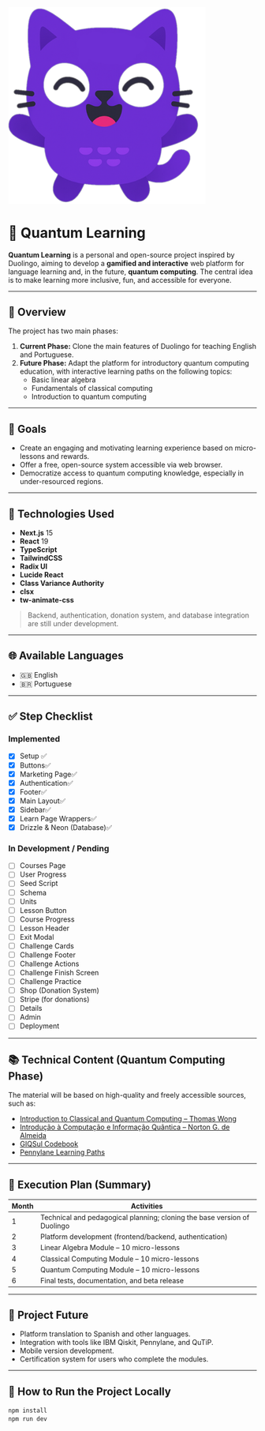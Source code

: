 <img src="cat.png" alt="Cat Icon" width="400" />


# 🧠 Quantum Learning

**Quantum Learning** is a personal and open-source project inspired by Duolingo, aiming to develop a **gamified and interactive** web platform for language learning and, in the future, **quantum computing**. The central idea is to make learning more inclusive, fun, and accessible for everyone.

---

## 🎯 Overview

The project has two main phases:

1. **Current Phase:** Clone the main features of Duolingo for teaching English and Portuguese.
2. **Future Phase:** Adapt the platform for introductory quantum computing education, with interactive learning paths on the following topics:
   - Basic linear algebra
   - Fundamentals of classical computing
   - Introduction to quantum computing

---

## 🚀 Goals

- Create an engaging and motivating learning experience based on micro-lessons and rewards.
- Offer a free, open-source system accessible via web browser.
- Democratize access to quantum computing knowledge, especially in under-resourced regions.

---

## 🧰 Technologies Used

- **Next.js** 15
- **React** 19
- **TypeScript**
- **TailwindCSS**
- **Radix UI**
- **Lucide React**
- **Class Variance Authority**
- **clsx**
- **tw-animate-css**

> Backend, authentication, donation system, and database integration are still under development.

---

## 🌐 Available Languages

- 🇬🇧 English  
- 🇧🇷 Portuguese

---

## ✅ Step Checklist

### Implemented
- [x] Setup ✅
- [x] Buttons✅
- [x] Marketing Page✅
- [x] Authentication✅
- [X] Footer✅
- [X] Main Layout✅
- [X] Sidebar✅
- [X] Learn Page Wrappers✅
- [X] Drizzle & Neon (Database)✅

### In Development / Pending
- [ ] Courses Page
- [ ] User Progress
- [ ] Seed Script
- [ ] Schema
- [ ] Units
- [ ] Lesson Button
- [ ] Course Progress
- [ ] Lesson Header
- [ ] Exit Modal
- [ ] Challenge Cards
- [ ] Challenge Footer
- [ ] Challenge Actions
- [ ] Challenge Finish Screen
- [ ] Challenge Practice
- [ ] Shop (Donation System)
- [ ] Stripe (for donations)
- [ ] Details
- [ ] Admin
- [ ] Deployment

---

## 📚 Technical Content (Quantum Computing Phase)

The material will be based on high-quality and freely accessible sources, such as:

- [Introduction to Classical and Quantum Computing – Thomas Wong](https://www.thomaswong.net)
- [Introdução à Computação e Informação Quântica – Norton G. de Almeida](https://a.co/d/97aiWpu)
- [GIQSul Codebook](https://aprenda.quantumket.org)
- [Pennylane Learning Paths](https://pennylane.ai/codebook/learning-paths)

---

## 📆 Execution Plan (Summary)

| Month | Activities |
|-------|------------|
| 1 | Technical and pedagogical planning; cloning the base version of Duolingo |
| 2 | Platform development (frontend/backend, authentication) |
| 3 | Linear Algebra Module – 10 micro-lessons |
| 4 | Classical Computing Module – 10 micro-lessons |
| 5 | Quantum Computing Module – 10 micro-lessons |
| 6 | Final tests, documentation, and beta release |

---

## 🔮 Project Future

- Platform translation to Spanish and other languages.
- Integration with tools like IBM Qiskit, Pennylane, and QuTiP.
- Mobile version development.
- Certification system for users who complete the modules.

---

## 🧪 How to Run the Project Locally

```bash
npm install
npm run dev
```

